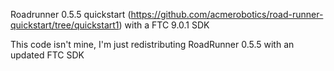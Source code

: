 Roadrunner 0.5.5 quickstart (https://github.com/acmerobotics/road-runner-quickstart/tree/quickstart1) with a FTC 9.0.1 SDK

This code isn't mine, I'm just redistributing RoadRunner 0.5.5 with an updated FTC SDK
